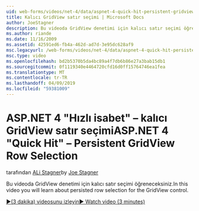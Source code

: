 ```yaml
---
uid: web-forms/videos/net-4/data/aspnet-4-quick-hit-persistent-gridview-row-selection
title: Kalıcı GridView satır seçimi | Microsoft Docs
author: JoeStagner
description: Bu videoda GridView denetimi için kalıcı satır seçimi öğreneceksiniz.
ms.author: riande
ms.date: 11/16/2009
ms.assetid: 42591ed6-fb4a-462d-ad7d-3e95dc628af9
msc.legacyurl: /web-forms/videos/net-4/data/aspnet-4-quick-hit-persistent-gridview-row-selection
msc.type: video
ms.openlocfilehash: bd2b5370b5da4bc89a4f7db6b86e27a3bab15db1
ms.sourcegitcommit: 0f1119340e4464720cfd16d0ff15764746ea1fea
ms.translationtype: MT
ms.contentlocale: tr-TR
ms.lasthandoff: 04/09/2019
ms.locfileid: "59381009"
---
```

# <a name="aspnet-4-quick-hit--persistent-gridview-row-selection"></a><span data-ttu-id="da446-103">ASP.NET 4 "Hızlı isabet" – kalıcı GridView satır seçimi</span><span class="sxs-lookup"><span data-stu-id="da446-103">ASP.NET 4 "Quick Hit" – Persistent GridView Row Selection</span></span>

<span data-ttu-id="da446-104">tarafından [ALi Stagner](https://github.com/JoeStagner)</span><span class="sxs-lookup"><span data-stu-id="da446-104">by [Joe Stagner](https://github.com/JoeStagner)</span></span>

<span data-ttu-id="da446-105">Bu videoda GridView denetimi için kalıcı satır seçimi öğreneceksiniz.</span><span class="sxs-lookup"><span data-stu-id="da446-105">In this video you will learn about persisted row selection for the GridView control.</span></span> 

[<span data-ttu-id="da446-106">&#9654;(3 dakika) videosunu izleyin</span><span class="sxs-lookup"><span data-stu-id="da446-106">&#9654; Watch video (3 minutes)</span></span>](https://channel9.msdn.com/Blogs/ASP-NET-Site-Videos/aspnet-4-quick-hit-persistent-gridview-row-selection)
